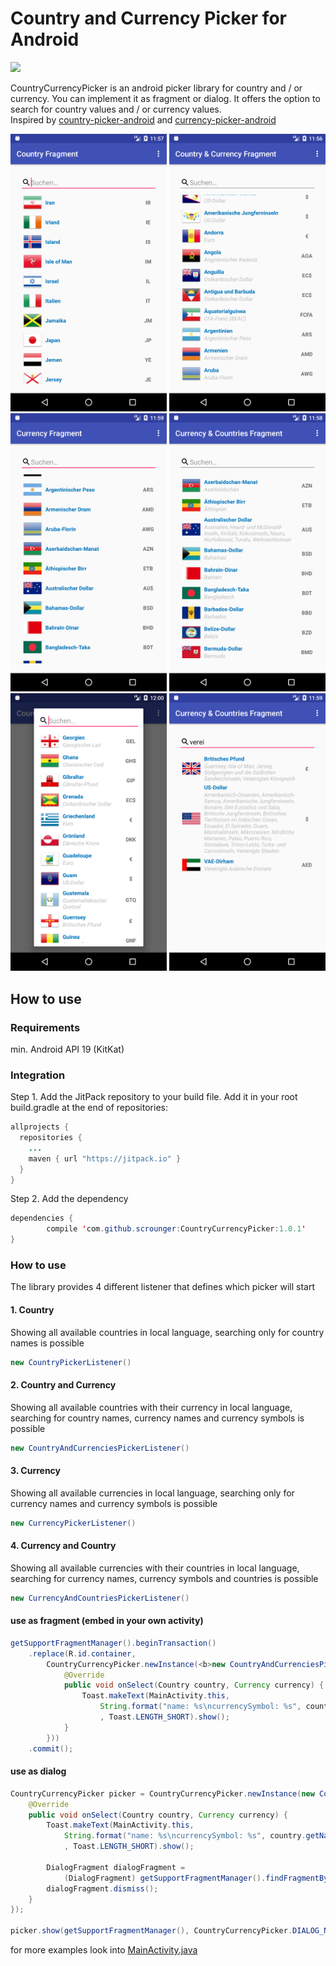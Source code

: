

# Country and Currency Picker for Android

 [![](https://img.shields.io/badge/paypal-donate-yellow.svg)](https://www.paypal.com/cgi-bin/webscr?cmd=_s-xclick&hosted_button_id=VT4V9FULB93JW)

CountryCurrencyPicker is an android picker library for country and / or currency. You can implement it as fragment or dialog. It offers the option to search for country values and / or currency values.
<br />Inspired by [country-picker-android](https://github.com/mukeshsolanki/country-picker-android) and [currency-picker-android](https://github.com/midorikocak/currency-picker-android)

<p align="center">
  <img src="/Screenshots/country.png" width="250"/>
  <img src="/Screenshots/Country%26Currency.png" width="250"/>
  <img src="/Screenshots/Currency.png" width="250"/>
  <img src="/Screenshots/Currency%26Country.png" width="250"/>
  <img src="/Screenshots/dialog.png" width="250"/>
  <img src="/Screenshots/search.png" width="250"/>
</p>

## How to use

### Requirements
min. Android API 19 (KitKat)

### Integration

Step 1\. Add the JitPack repository to your build file. Add it in your root build.gradle at the end of repositories:

```java
allprojects {
  repositories {
    ...
    maven { url "https://jitpack.io" }
  }
}
```

Step 2\. Add the dependency

```java
dependencies {
        compile 'com.github.scrounger:CountryCurrencyPicker:1.0.1'
}
```

### How to use
The library provides 4 different listener that defines which picker will start
#### 1\. Country

Showing all available countries in local language, searching only for country names is possible

```java
new CountryPickerListener()
```
#### 2\. Country and Currency

Showing all available countries with their currency in local language, searching for country names, currency names and currency symbols is possible

```java
new CountryAndCurrenciesPickerListener()
```

#### 3\. Currency

Showing all available currencies in local language, searching only for currency names and currency symbols is possible

```java
new CurrencyPickerListener()
```

#### 4\. Currency and Country

Showing all available currencies with their countries in local language, searching for currency names, currency symbols and countries is possible

```java
new CurrencyAndCountriesPickerListener()
```

#### use as fragment (embed in your own activity)
```java
getSupportFragmentManager().beginTransaction()
    .replace(R.id.container,
        CountryCurrencyPicker.newInstance(<b>new CountryAndCurrenciesPickerListener()</b> {
            @Override
            public void onSelect(Country country, Currency currency) {
                Toast.makeText(MainActivity.this,
                    String.format("name: %s\ncurrencySymbol: %s", country.getName(), currency.getSymbol())
                    , Toast.LENGTH_SHORT).show();
            }
        }))
    .commit();
```

#### use as dialog
```java
CountryCurrencyPicker picker = CountryCurrencyPicker.newInstance(new CountryAndCurrenciesPickerListener() {
    @Override
    public void onSelect(Country country, Currency currency) {
        Toast.makeText(MainActivity.this,
            String.format("name: %s\ncurrencySymbol: %s", country.getName(), currency.getSymbol())
            , Toast.LENGTH_SHORT).show();

        DialogFragment dialogFragment =
            (DialogFragment) getSupportFragmentManager().findFragmentByTag(CountryCurrencyPicker.DIALOG_NAME);
        dialogFragment.dismiss();
    }
});

picker.show(getSupportFragmentManager(), CountryCurrencyPicker.DIALOG_NAME);
```

for more examples look into [MainActivity.java](/sample/src/main/java/com/scrounger/countrycurrencypicker/sample/MainActivity.java#L52)